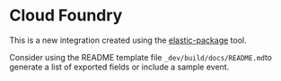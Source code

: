 # Cloud Foundry

This is a new integration created using the [elastic-package](https://github.com/elastic/elastic-package) tool.

Consider using the README template file `_dev/build/docs/README.md`to generate a list of exported fields or include a sample event.